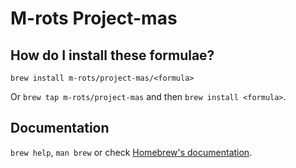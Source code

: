 # M-rots Project-mas

## How do I install these formulae?

`brew install m-rots/project-mas/<formula>`

Or `brew tap m-rots/project-mas` and then `brew install <formula>`.

## Documentation

`brew help`, `man brew` or check [Homebrew's documentation](https://docs.brew.sh).
